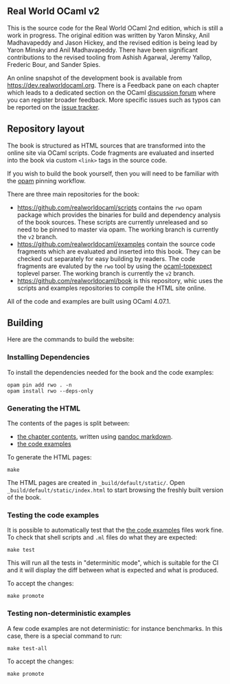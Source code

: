 Real World OCaml v2
-------------------

This is the source code for the Real World OCaml 2nd edition, which
is still a work in progress.  The original edition was written by
Yaron Minsky, Anil Madhavapeddy and Jason Hickey, and the revised
edition is being lead by Yaron Minsky and Anil Madhavapeddy.  There
have been significant contributions to the revised tooling from
Ashish Agarwal, Jeremy Yallop, Frederic Bour, and Sander Spies.

An online snapshot of the development book is available from
<https://dev.realworldocaml.org>.  There is a Feedback pane on
each chapter which leads to a dedicated section on the OCaml
[discussion forum](https://discuss.ocaml.org) where you can register
broader feedback.  More specific issues such as typos can be
reported on the [issue tracker](https://github.com/realworldocaml/book/issues).

## Repository layout

The book is structured as HTML sources that are transformed into
the online site via OCaml scripts. Code fragments are evaluated
and inserted into the book via custom `<link>` tags in the source code.

If you wish to build the book yourself, then you will need to be
familiar with the [opam](https://opam.ocaml.org) pinning workflow.

There are three main repositories for the book:

- <https://github.com/realworldocaml/scripts> contains the `rwo`
  opam package which provides the binaries for build and dependency
  analysis of the book sources.  These scripts are currently unreleased
  and so need to be pinned to master via opam.  The working branch
  is currently the `v2` branch.
- <https://github.com/realworldocaml/examples> contain the source
  code fragments which are evaluated and inserted into this book.
  They can be checked out separately for easy building by readers.
  The code fragments are evaluted by the `rwo` tool by using the
  [ocaml-topexpect](https://github.com/let-def/topexpect) toplevel
  parser.  The working branch is currently the `v2` branch.
- <https://github.com/realworldocaml/book> is this repository, whic
  uses the scripts and examples repositories to compile the HTML
  site online.

All of the code and examples are built using OCaml 4.07.1.

## Building

Here are the commands to build the website:

### Installing Dependencies

To install the dependencies needed for the book and the code examples:

```
opam pin add rwo . -n
opam install rwo --deps-only
```

### Generating the HTML

The contents of the pages is split between:

- [the chapter contents](./book), written using
[pandoc markdown](https://pandoc.org/MANUAL.html#markdown-variants).
- [the code examples](./examples/code)

To generate the HTML pages:

```
make
```

The HTML pages are created in `_build/default/static/`.
Open `_build/default/static/index.html` to start browsing the
freshly built version of the book.

### Testing the code examples

It is possible to automatically test that
the [the code examples](./examples/code) files work fine. To check that shell
scripts and `.ml` files do what they are expected:

```
make test
```

This will run all the tests in "determinitic mode", which is suitable for the
CI and it will display the diff between what is expected and what is produced.

To accept the changes:

```
make promote
```

### Testing non-deterministic examples

A few code examples are not deterministic: for instance benchmarks. In this case,
there is a special command to run:

```
make test-all
```

To accept the changes:

```
make promote
```
